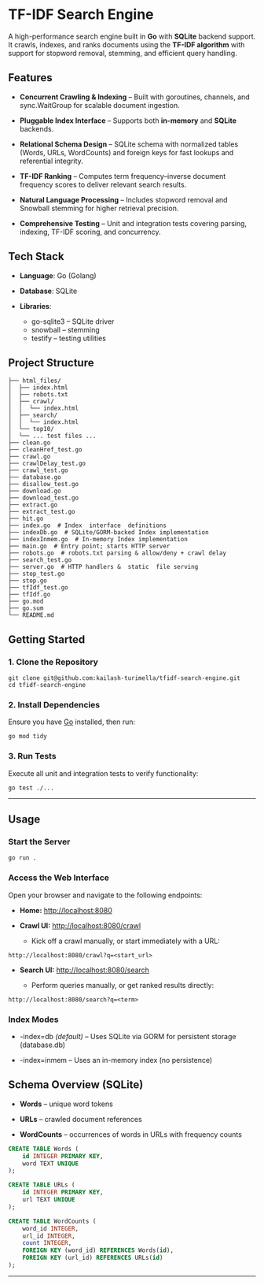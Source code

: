 
# **TF-IDF Search Engine**

A high-performance search engine built in  **Go**  with  **SQLite**  backend support. It crawls, indexes, and ranks documents using the  **TF-IDF algorithm**  with support for stopword removal, stemming, and efficient query handling.

  
## **Features**

-   **Concurrent Crawling & Indexing**  – Built with goroutines, channels, and  sync.WaitGroup  for scalable document ingestion.
    
-   **Pluggable Index Interface** – Supports both **in-memory** and **SQLite** backends.
    
-   **Relational Schema Design**  – SQLite schema with normalized tables (Words,  URLs,  WordCounts) and foreign keys for fast lookups and referential integrity.
    
-   **TF-IDF Ranking**  – Computes term frequency–inverse document frequency scores to deliver relevant search results.
    
-   **Natural Language Processing**  – Includes stopword removal and Snowball stemming for higher retrieval precision.
    
-   **Comprehensive Testing**  – Unit and integration tests covering parsing, indexing, TF-IDF scoring, and concurrency.
    

## **Tech Stack**

-   **Language**: Go (Golang)
    
-   **Database**: SQLite
    
-   **Libraries**:
    -   go-sqlite3  – SQLite driver
    -   snowball  – stemming
    -   testify  – testing utilities
  

## **Project Structure**

```
├── html_files/
│  ├── index.html
│  ├── robots.txt
│  ├── crawl/
│  │  └── index.html
│  ├── search/
│  │  └── index.html
│  └── top10/
│  └── ... test files ...
├── clean.go
├── cleanHref_test.go
├── crawl.go
├── crawlDelay_test.go
├── crawl_test.go
├── database.go
├── disallow_test.go
├── download.go
├── download_test.go
├── extract.go
├── extract_test.go
├── hit.go
├── index.go  # Index  interface  definitions
├── indexDb.go  # SQLite/GORM-backed Index implementation
├── indexInmem.go  # In-memory Index implementation
├── main.go  # Entry point; starts HTTP server
├── robots.go  # robots.txt parsing & allow/deny + crawl delay
├── search_test.go
├── server.go  # HTTP handlers &  static  file serving
├── stop_test.go
├── stop.go
├── tfIdf_test.go
├── tfIdf.go
├── go.mod
├── go.sum
└── README.md
```


## **Getting Started**

### **1. Clone the Repository**

```
git clone git@github.com:kailash-turimella/tfidf-search-engine.git
cd tfidf-search-engine
```

### **2. Install Dependencies**
  

Ensure you have  [Go](https://go.dev/)  installed, then run:

```
go mod tidy
```

### **3. Run Tests**


Execute all unit and integration tests to verify functionality:

```
go test ./...
```

----------

## **Usage**

  

### **Start the Server**

```
go run .
```

### **Access the Web Interface**
  

Open your browser and navigate to the following endpoints:

-   **Home:**  [http://localhost:8080](http://localhost:8080/)
    
    
-   **Crawl UI:**  [http://localhost:8080/crawl](http://localhost:8080/crawl)
    
    -   Kick off a crawl manually, or start immediately with a URL:

```
http://localhost:8080/crawl?q=<start_url>
```


    
-   **Search UI:**  [http://localhost:8080/search](http://localhost:8080/search)
    
    -   Perform queries manually, or get ranked results directly:
        
    
```
http://localhost:8080/search?q=<term>
```
  

### **Index Modes**

-   -index=db  _(default)_  – Uses SQLite via GORM for persistent storage (database.db)
    
-   -index=inmem  – Uses an in-memory index (no persistence)
    

## **Schema Overview (SQLite)**

-   **Words**  – unique word tokens
    
-   **URLs**  – crawled document references
    
-   **WordCounts**  – occurrences of words in URLs with frequency counts
    

```sql
CREATE TABLE Words (
    id INTEGER PRIMARY KEY,
    word TEXT UNIQUE
);

CREATE TABLE URLs (
    id INTEGER PRIMARY KEY,
    url TEXT UNIQUE
);

CREATE TABLE WordCounts (
    word_id INTEGER,
    url_id INTEGER,
    count INTEGER,
    FOREIGN KEY (word_id) REFERENCES Words(id),
    FOREIGN KEY (url_id) REFERENCES URLs(id)
);
```
----------
